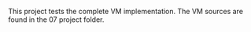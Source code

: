 This project tests the complete VM implementation.
The VM sources are found in the 07 project folder.
